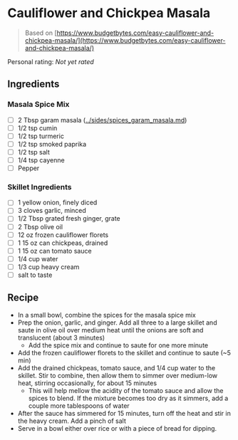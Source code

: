 # Cauliflower and Chickpea Masala

> Based on [https://www.budgetbytes.com/easy-cauliflower-and-chickpea-masala/](https://www.budgetbytes.com/easy-cauliflower-and-chickpea-masala/)

<!-- {cts} rating=0; (User can specify rating on scale of 1-5) -->

Personal rating: *Not yet rated*

<!-- {cte} -->

<!-- {cts} name_image=None; (User can specify image name) -->

<!-- TODO: Capture image -->

<!-- {cte} -->

## Ingredients

### Masala Spice Mix

- [ ] 2 Tbsp garam masala ([../sides/spices_garam_masala.md]([../sides/spices_garam_masala.md]))
- [ ] 1/2 tsp cumin
- [ ] 1/2 tsp turmeric
- [ ] 1/2 tsp smoked paprika
- [ ] 1/2 tsp salt
- [ ] 1/4 tsp cayenne
- [ ] Pepper

### Skillet Ingredients

- [ ] 1 yellow onion, finely diced
- [ ] 3 cloves garlic, minced
- [ ] 1/2 Tbsp grated fresh ginger, grate
- [ ] 2 Tbsp olive oil
- [ ] 12 oz frozen cauliflower florets
- [ ] 1 15 oz can chickpeas, drained
- [ ] 1 15 oz can tomato sauce
- [ ] 1/4 cup water
- [ ] 1/3 cup heavy cream
- [ ] salt to taste

## Recipe

- In a small bowl, combine the spices for the masala spice mix
- Prep the onion, garlic, and ginger. Add all three to a large skillet and saute in olive oil over medium heat until the onions are soft and translucent (about 3 minutes)
    - Add the spice mix and continue to saute for one more minute
- Add the frozen cauliflower florets to the skillet and continue to saute (~5 min)
- Add the drained chickpeas, tomato sauce, and 1/4 cup water to the skillet. Stir to combine, then allow them to simmer over medium-low heat, stirring occasionally, for about 15 minutes
    - This will help mellow the acidity of the tomato sauce and allow the spices to blend. If the mixture becomes too dry as it simmers, add a couple more tablespoons of water
- After the sauce has simmered for 15 minutes, turn off the heat and stir in the heavy cream. Add a pinch of salt
- Serve in a bowl either over rice or with a piece of bread for dipping.
